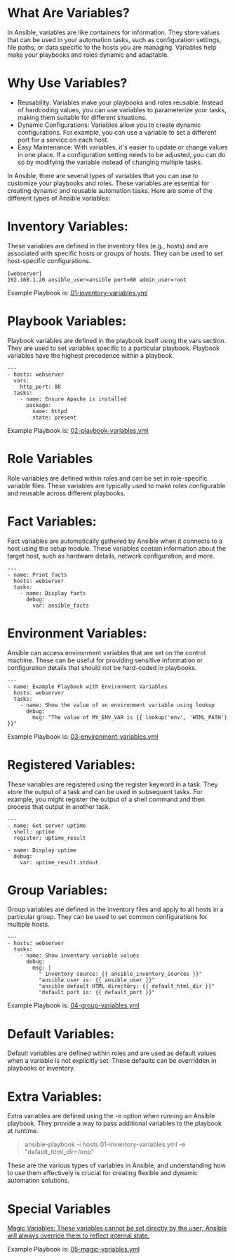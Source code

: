 # What Are Variables?
In Ansible, variables are like containers for information. They store values that can be used in your automation tasks, such as configuration settings, file paths, or data specific to the hosts you are managing. Variables help make your playbooks and roles dynamic and adaptable.

# Why Use Variables?
- Reusability: Variables make your playbooks and roles reusable. Instead of hardcoding values, you can use variables to parameterize your tasks, making them suitable for different situations.
- Dynamic Configurations: Variables allow you to create dynamic configurations. For example, you can use a variable to set a different port for a service on each host.
- Easy Maintenance: With variables, it's easier to update or change values in one place. If a configuration setting needs to be adjusted, you can do so by modifying the variable instead of changing multiple tasks.

In Ansible, there are several types of variables that you can use to customize your playbooks and roles. These variables are essential for creating dynamic and reusable automation tasks. Here are some of the different types of Ansible variables:

# Inventory Variables:

These variables are defined in the inventory files (e.g., hosts) and are associated with specific hosts or groups of hosts. They can be used to set host-specific configurations.

```
[webserver]
192.168.1.20 ansible_user=ansible port=80 admin_user=root
```

Example Playbook is: [01-inventory-variables.yml](01-inventory-variables.yml)

# Playbook Variables:

Playbook variables are defined in the playbook itself using the vars section. They are used to set variables specific to a particular playbook. Playbook variables have the highest precedence within a playbook.

```
---
- hosts: webserver
  vars:
    http_port: 80
  tasks:
    - name: Ensure Apache is installed
      package:
        name: httpd
        state: present
```

Example Playbook is: [02-playbook-variables.yml](02-playbook-variables.yml)

# Role Variables

Role variables are defined within roles and can be set in role-specific variable files. These variables are typically used to make roles configurable and reusable across different playbooks.

# Fact Variables:

Fact variables are automatically gathered by Ansible when it connects to a host using the setup module. These variables contain information about the target host, such as hardware details, network configuration, and more.

```
---
- name: Print facts
  hosts: webserver
  tasks:
    - name: Display facts
      debug:
        var: ansible_facts

```

# Environment Variables:

Ansible can access environment variables that are set on the control machine. These can be useful for providing sensitive information or configuration details that should not be hard-coded in playbooks.

```
---
- name: Example Playbook with Environment Variables
  hosts: webserver
  tasks:
    - name: Show the value of an environment variable using lookup
      debug:
        msg: "The value of MY_ENV_VAR is {{ lookup('env', 'HTML_PATH') }}"
```

Example Playbook is: [03-environment-variables.yml](03-environment-variables.yml)

# Registered Variables:

These variables are registered using the register keyword in a task. They store the output of a task and can be used in subsequent tasks. For example, you might register the output of a shell command and then process that output in another task.

```
---
- name: Get server uptime
  shell: uptime
  register: uptime_result

- name: Display uptime
  debug:
    var: uptime_result.stdout
```

# Group Variables:

Group variables are defined in the inventory files and apply to all hosts in a particular group. They can be used to set common configurations for multiple hosts.

```
---
- hosts: webserver
  tasks:
    - name: Show inventory variable values
      debug:
        msg: |
          " inventory source: {{ ansible_inventory_sources }}"
          "ansible user is: {{ ansible_user }}"
          "ansible default HTML directory: {{ default_html_dir }}"
          "default port is: {{ default_port }}"

```
Example Playbook is: [04-group-variables.yml](04-group-variables.yml)

# Default Variables:

Default variables are defined within roles and are used as default values when a variable is not explicitly set. These defaults can be overridden in playbooks or inventory.

# Extra Variables:

Extra variables are defined using the -e option when running an Ansible playbook. They provide a way to pass additional variables to the playbook at runtime.

> ansible-playbook -i hosts 01-inventory-variables.yml -e "default_html_dir=/tmp"


These are the various types of variables in Ansible, and understanding how to use them effectively is crucial for creating flexible and dynamic automation solutions.

# Special Variables
[Magic Variables: These variables cannot be set directly by the user; Ansible will always override them to reflect internal state.](https://docs.ansible.com/ansible/latest/reference_appendices/special_variables.html)

Example Playbook is: [05-magic-variables.yml](05-magic-variables.yml)